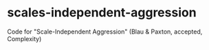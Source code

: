 # scales-independent-aggression
Code for "Scale-Independent Aggression"  (Blau &amp; Paxton, accepted, Complexity)

